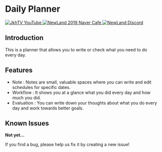 # Daily Planner

<div>
    <a href="https://www.youtube.com/@NewLand2019-JkhTV" target="_blank">
        <img alt="JkhTV YouTube" src="https://img.shields.io/badge/YouTube-ff0000.svg?&style=flat-square&logo=YouTube&logoColor=white"/>
    </a>
    <a href="https://cafe.naver.com/2019newland" target="_blank">
        <img alt="NewLand 2019 Naver Cafe" src="https://img.shields.io/badge/Naver Cafe-03C75A.svg?&style=flat-square&logo=Naver&logoColor=white"/>
    </a>
    <a href="https://discord.gg/2J646MaZGA" target="_blank">
        <img alt="NewLand Discord" src="https://img.shields.io/badge/Discord-5865F2.svg?&style=flat-square&logo=Discord&logoColor=white"/>
    </a>
</div>

## Introduction

This is a planner that allows you to write or check what you need to do every day.

## Features

- Note : Notes are small, valuable spaces where you can write and edit schedules for specific dates.
- Workflow : It shows you at a glance what you did every day and how much you did.
- Evaluation : You can write down your thoughts about what you do every day and work towards better goals.

## Known Issues

**Not yet...**

If you find a bug, please help us fix it by creating a new issue!
